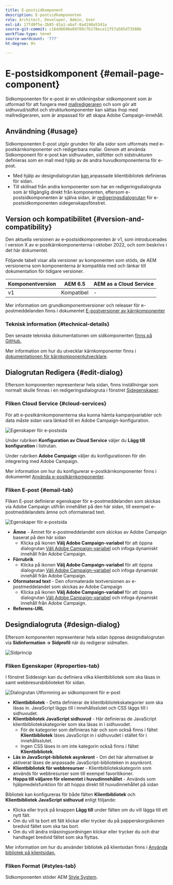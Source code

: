 ```yaml
---
title: E-postsidkomponent
description: E-postsidkomponenten
role: Architect, Developer, Admin, User
exl-id: 17fd0f5e-2b85-41a1-abaf-8ad190a5341a
source-git-commit: c16dd8696e89f89c7b178ece11f57a565d73588b
workflow-type: tm+mt
source-wordcount: '777'
ht-degree: 0%

---
```



# E-postsidkomponent {#email-page-component}

Sidkomponenten för e-post är en utökningsbar sidkomponent som är utformad för att fungera med [mallredigeraren](https://experienceleague.adobe.com/docs/experience-manager-cloud-service/sites/authoring/features/templates.html) och som gör att sidhuvud/sidfot och strukturkomponenter kan sättas ihop med mallredigeraren, som är anpassad för att skapa Adobe Campaign-innehåll.

## Användning {#usage}

Sidkomponenten E-post utgör grunden för alla sidor som utformats med e-postkärnkomponenter och redigerbara mallar. Genom att använda Sidkomponent för e-post kan sidhuvuden, sidfötter och sidstrukturen definieras som en mall med hjälp av de andra huvudkomponenterna för e-post.

* Med hjälp av designdialogrutan [kan ](#design-dialog) anpassade klientbibliotek definieras för sidan.
* Till skillnad från andra komponenter som har en redigeringsdialogruta som är tillgänglig direkt från komponenten, eftersom e-postsidkomponenten är själva sidan, är [redigeringsdialogrutan](#edit-dialog) för e-postsidkomponenten sidegenskapsfönstret.

## Version och kompatibilitet {#version-and-compatibility}

Den aktuella versionen av e-postsidkomponenten är v1, som introducerades i version X av e-postkärnkomponenterna i oktober 2022, och som beskrivs i det här dokumentet.

Följande tabell visar alla versioner av komponenten som stöds, de AEM versionerna som komponenterna är kompatibla med och länkar till dokumentation för tidigare versioner.

| Komponentversion | AEM 6.5 | AEM as a Cloud Service |
|---|---|---|
| v1 | Kompatibel | - |

Mer information om grundkomponentversioner och releaser för e-postmeddelanden finns i dokumentet [E-postversioner av kärnkomponenter](/help/email/versions.md)

### Teknisk information {#technical-details}

Den senaste tekniska dokumentationen om sidkomponenten [finns på GitHub.](https://adobe.com/go/aem_cmp_tech_email_page_v1)

Mer information om hur du utvecklar kärnkomponenter finns i [dokumentationen för kärnkomponentutvecklare](/help/developing/overview.md).

## Dialogrutan Redigera {#edit-dialog}

Eftersom komponenten representerar hela sidan, finns inställningar som normalt skulle finnas i en redigeringsdialogruta i fönstret [Sidegenskaper](https://experienceleague.adobe.com/docs/experience-manager-cloud-service/sites/authoring/fundamentals/page-properties.html).

### Fliken Cloud Service {#cloud-services}

För att e-postkärnkomponenterna ska kunna hämta kampanjvariabler och data måste sidan vara länkad till en Adobe Campaign-konfiguration.

![Egenskaper för e-postsida](/help/email/assets/email-page-properties.png)

Under rubriken **Konfiguration av Cloud Service** väljer du **Lägg till konfiguration** i listrutan.

Under rubriken **Adobe Campaign** väljer du konfigurationen för din integrering med Adobe Campaign.

Mer information om hur du konfigurerar e-postkärnkomponenter finns i dokumentet [Använda e-postkärnkomponenter](/help/email/using.md).

### Fliken E-post {#email-tab}

Fliken E-post definierar egenskaper för e-postmeddelanden som skickas via Adobe Campaign utifrån innehållet på den här sidan, till exempel e-postmeddelandets ämne och oformaterad text.

![Egenskaper för e-postsida](/help/email/assets/email-page-properties-email.png)

* **Ämne** - Ämnet för e-postmeddelandet som skickas av Adobe Campaign baserat på den här sidan
   * Klicka på ikonen **Välj Adobe Campaign-variabel** för att öppna dialogrutan [Välj Adobe Campaign-variabel](/help/email/campaign-variables.md) och infoga dynamiskt innehåll från Adobe Campaign.
* **Förrubrik**
   * Klicka på ikonen **Välj Adobe Campaign-variabel** för att öppna dialogrutan [Välj Adobe Campaign-variabel](/help/email/campaign-variables.md) och infoga dynamiskt innehåll från Adobe Campaign.
* **Oformaterad text** - Den oformaterade textversionen av e-postmeddelandet som skickas av Adobe Campaign
   * Klicka på ikonen **Välj Adobe Campaign-variabel** för att öppna dialogrutan [Välj Adobe Campaign-variabel](/help/email/campaign-variables.md) och infoga dynamiskt innehåll från Adobe Campaign.
* **Referens-URL**

## Designdialogruta {#design-dialog}

Eftersom komponenten representerar hela sidan öppnas designdialogrutan via **Sidinformation -> Sidprofil** när du redigerar sidmallen.

![Sidprincip](/help/assets/page-policy.png)

### Fliken Egenskaper {#properties-tab}

I fönstret Siddesign kan du definiera vilka klientbibliotek som ska läsas in samt webbresursbiblioteket för sidan.

![Dialogrutan Utformning av sidkomponent för e-post](/help/email/assets/email-page-design.png)

* **Klientbibliotek** - Detta definierar de klientbibliotekskategorier som ska läsas in. JavaScript läggs till i innehållsslutet och CSS läggs till i sidhuvudet.
* **Klientbibliotek JavaScript sidhuvud** - Här definieras de JavaScript klientbibliotekskategorier som ska läsas in i sidhuvudet.
   * För de kategorier som definieras här och som också finns i fältet **Klientbibliotek** läses JavaScript in i sidhuvudet i stället för i innehållsslutet.
   * Ingen CSS läses in om inte kategorin också finns i fältet **Klientbibliotek**.
* **Läs in JavaScript-bibliotek asynkront** - Om det här alternativet är aktiverat läses de anpassade JavaScript-biblioteken in asynkront.
* **Klientbibliotek för webbresurser** - Klientbibliotekskategorin som används för webbresurser som till exempel favoritikoner.
* **Hoppa till väljaren för elementet i huvudinnehållet** - Används som hjälpmedelsfunktion för att hoppa direkt till huvudinnehållet på sidan

Bibliotek kan konfigureras för både fälten **Klientbibliotek** och **Klientbibliotek JavaScript sidhuvud** enligt följande:

* Klicka eller tryck på knappen **Lägg till** under fälten om du vill lägga till ett nytt fält.
* Om du vill ta bort ett fält klickar eller trycker du på papperskorgsikonen bredvid fältet som ska tas bort.
* Om du vill ändra inläsningsordningen klickar eller trycker du och drar handtaget bredvid fältet som ska flyttas.

Mer information om hur du använder bibliotek på klientsidan finns i [Använda bibliotek på klientsidan.](https://helpx.adobe.com/experience-manager/6-5/sites/developing/using/clientlibs.html)

### Fliken Format {#styles-tab}

Sidkomponenten stöder AEM [Style System](/help/get-started/authoring.md#component-styling).
